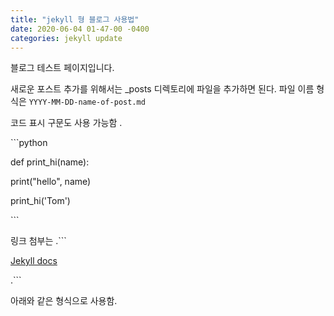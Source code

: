 ```yaml
---
title: "jekyll 형 블로그 사용법"
date: 2020-06-04 01-47-00 -0400
categories: jekyll update
---
```


블로그 테스트 페이지입니다. 

새로운 포스트 추가를 위해서는 _posts 디렉토리에 파일을 추가하면 된다. 
파일 이름 형식은 `YYYY-MM-DD-name-of-post.md`

코드 표시 구문도 사용 가능함 . 

​```python

def print_hi(name):

  print("hello", name)
  
print_hi('Tom')

​```

링크 첨부는 
.```

[Jekyll docs][jekyll-docs]

[jekyll-docs]: https://jekyllrb.com/docs/home

.```

아래와 같은 형식으로 사용함. 